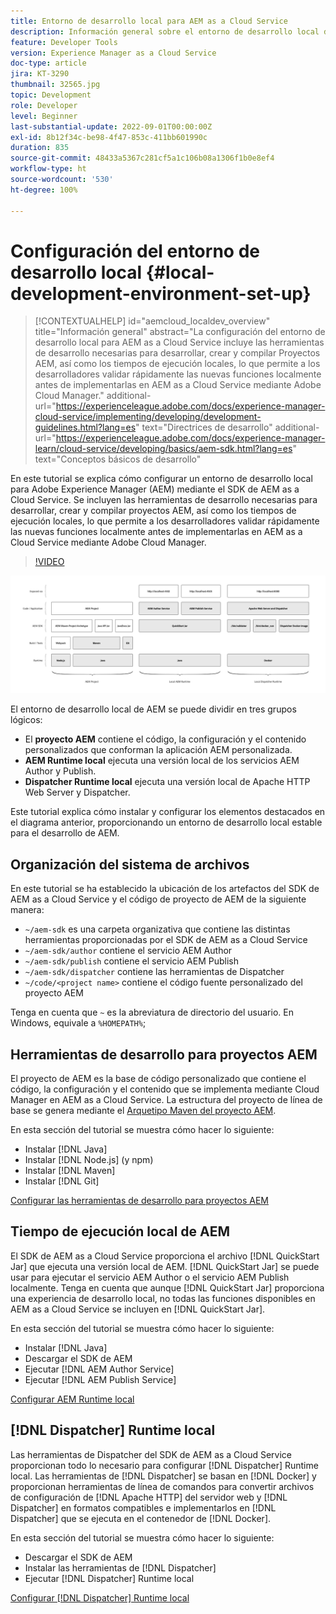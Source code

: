 ```yaml
---
title: Entorno de desarrollo local para AEM as a Cloud Service
description: Información general sobre el entorno de desarrollo local de Adobe Experience Manager (AEM).
feature: Developer Tools
version: Experience Manager as a Cloud Service
doc-type: article
jira: KT-3290
thumbnail: 32565.jpg
topic: Development
role: Developer
level: Beginner
last-substantial-update: 2022-09-01T00:00:00Z
exl-id: 8b12f34c-be98-4f47-853c-411bb601990c
duration: 835
source-git-commit: 48433a5367c281cf5a1c106b08a1306f1b0e8ef4
workflow-type: ht
source-wordcount: '530'
ht-degree: 100%

---
```


# Configuración del entorno de desarrollo local {#local-development-environment-set-up}

>[!CONTEXTUALHELP]
>id="aemcloud_localdev_overview"
>title="Información general"
>abstract="La configuración del entorno de desarrollo local para AEM as a Cloud Service incluye las herramientas de desarrollo necesarias para desarrollar, crear y compilar Proyectos AEM, así como los tiempos de ejecución locales, lo que permite a los desarrolladores validar rápidamente las nuevas funciones localmente antes de implementarlas en AEM as a Cloud Service mediante Adobe Cloud Manager."
>additional-url="https://experienceleague.adobe.com/docs/experience-manager-cloud-service/implementing/developing/development-guidelines.html?lang=es" text="Directrices de desarrollo"
>additional-url="https://experienceleague.adobe.com/docs/experience-manager-learn/cloud-service/developing/basics/aem-sdk.html?lang=es" text="Conceptos básicos de desarrollo"

En este tutorial se explica cómo configurar un entorno de desarrollo local para Adobe Experience Manager (AEM) mediante el SDK de AEM as a Cloud Service. Se incluyen las herramientas de desarrollo necesarias para desarrollar, crear y compilar proyectos AEM, así como los tiempos de ejecución locales, lo que permite a los desarrolladores validar rápidamente las nuevas funciones localmente antes de implementarlas en AEM as a Cloud Service mediante Adobe Cloud Manager.

>[!VIDEO](https://video.tv.adobe.com/v/36463?quality=12&learn=on&captions=spa)

![Pila tecnológica del entorno de desarrollo local de AEM as a Cloud Service](./assets/overview/aem-sdk-technology-stack.png)

El entorno de desarrollo local de AEM se puede dividir en tres grupos lógicos:

+ El __proyecto AEM__ contiene el código, la configuración y el contenido personalizados que conforman la aplicación AEM personalizada.
+ __AEM Runtime local__ ejecuta una versión local de los servicios AEM Author y Publish.
+ __Dispatcher Runtime local__ ejecuta una versión local de Apache HTTP Web Server y Dispatcher.

Este tutorial explica cómo instalar y configurar los elementos destacados en el diagrama anterior, proporcionando un entorno de desarrollo local estable para el desarrollo de AEM.

## Organización del sistema de archivos

En este tutorial se ha establecido la ubicación de los artefactos del SDK de AEM as a Cloud Service y el código de proyecto de AEM de la siguiente manera:

+ `~/aem-sdk` es una carpeta organizativa que contiene las distintas herramientas proporcionadas por el SDK de AEM as a Cloud Service
+ `~/aem-sdk/author` contiene el servicio AEM Author
+ `~/aem-sdk/publish` contiene el servicio AEM Publish
+ `~/aem-sdk/dispatcher` contiene las herramientas de Dispatcher
+ `~/code/<project name>` contiene el código fuente personalizado del proyecto AEM

Tenga en cuenta que `~` es la abreviatura de directorio del usuario. En Windows, equivale a `%HOMEPATH%`;

## Herramientas de desarrollo para proyectos AEM

El proyecto de AEM es la base de código personalizado que contiene el código, la configuración y el contenido que se implementa mediante Cloud Manager en AEM as a Cloud Service. La estructura del proyecto de línea de base se genera mediante el [Arquetipo Maven del proyecto AEM](https://github.com/adobe/aem-project-archetype).

En esta sección del tutorial se muestra cómo hacer lo siguiente:

+ Instalar [!DNL Java]
+ Instalar [!DNL Node.js] (y npm)
+ Instalar [!DNL Maven]
+ Instalar [!DNL Git]

[Configurar las herramientas de desarrollo para proyectos AEM](./development-tools.md)

## Tiempo de ejecución local de AEM

El SDK de AEM as a Cloud Service proporciona el archivo [!DNL QuickStart Jar] que ejecuta una versión local de AEM. [!DNL QuickStart Jar] se puede usar para ejecutar el servicio AEM Author o el servicio AEM Publish localmente. Tenga en cuenta que aunque [!DNL QuickStart Jar] proporciona una experiencia de desarrollo local, no todas las funciones disponibles en AEM as a Cloud Service se incluyen en [!DNL QuickStart Jar].

En esta sección del tutorial se muestra cómo hacer lo siguiente:

+ Instalar [!DNL Java]
+ Descargar el SDK de AEM
+ Ejecutar [!DNL AEM Author Service]
+ Ejecutar [!DNL AEM Publish Service]

[Configurar AEM Runtime local](./aem-runtime.md)

## [!DNL Dispatcher] Runtime local

Las herramientas de Dispatcher del SDK de AEM as a Cloud Service proporcionan todo lo necesario para configurar [!DNL Dispatcher] Runtime local. Las herramientas de [!DNL Dispatcher] se basan en [!DNL Docker] y proporcionan herramientas de línea de comandos para convertir archivos de configuración de [!DNL Apache HTTP] del servidor web y [!DNL Dispatcher] en formatos compatibles e implementarlos en [!DNL Dispatcher] que se ejecuta en el contenedor de [!DNL Docker].

En esta sección del tutorial se muestra cómo hacer lo siguiente:

+ Descargar el SDK de AEM
+ Instalar las herramientas de [!DNL Dispatcher]
+ Ejecutar [!DNL Dispatcher] Runtime local

[Configurar  [!DNL Dispatcher]  Runtime local](./dispatcher-tools.md)
